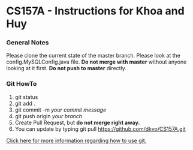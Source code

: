 # CS157A - Instructions for Khoa and Huy

### General Notes

Please clone the current state of the master branch. Please look at the config.MySQLConfig.java file. **Do not merge with master** without anyone looking at it first. **Do not push to master** directly.

### Git HowTo
1. git status
2. git add .
3. git commit -m *your commit message*
4. git push origin *your branch*
5. Create Pull Request, but **do not merge right away.**
6. You can update by typing git pull https://github.com/dkvo/CS157A.git

[Click here for more information regarding how to use git.](https://rogerdudler.github.io/git-guide/) 







